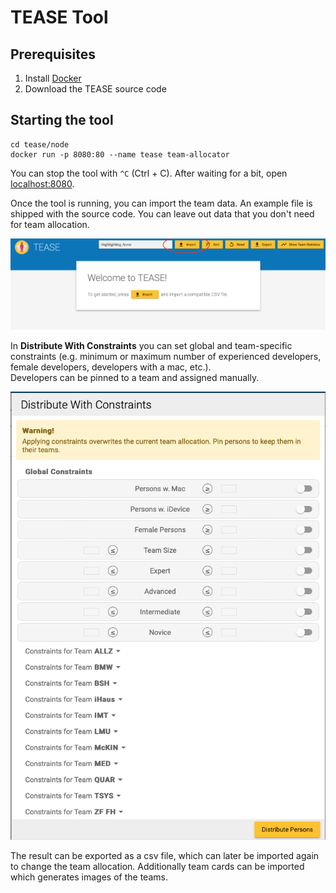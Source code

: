 # TEASE Tool

## Prerequisites

1. Install [Docker](https://docs.docker.com/get-docker/)
2. Download the TEASE source code

## Starting the tool

```
cd tease/node
docker run -p 8080:80 --name tease team-allocator
```

You can stop the tool with `^C` (Ctrl + C). After waiting for a bit, open
[localhost:8080](https://localhost:8080).


Once the tool is running, you can import the team data. An example file is shipped with the source
code.
You can leave out data that you don't need for team allocation.

![imort](import.png)

In **Distribute With Constraints** you can set global and team-specific constraints (e.g. minimum or maximum number
of experienced developers, female developers, developers with a mac, etc.).  
Developers can be pinned to a team and assigned manually.

![constraints](constraints.png)

The result can be exported as a csv file, which can later be imported again to change the team allocation.
Additionally team cards can be imported which generates images of the teams.

